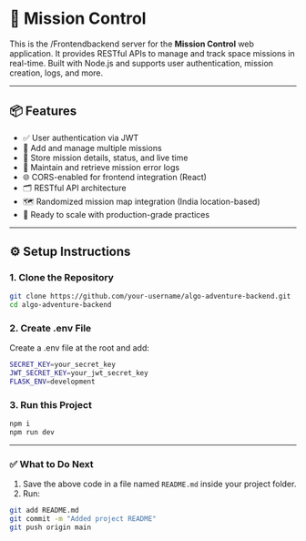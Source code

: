 # 🚀 Mission Control 

This is the /Frontendbackend server for the **Mission Control** web application. It provides RESTful APIs to manage and track space missions in real-time. Built with Node.js and supports user authentication, mission creation, logs, and more.

---

## 📦 Features

- ✅ User authentication via JWT
- 🚀 Add and manage multiple missions
- 🧠 Store mission details, status, and live time
- 📜 Maintain and retrieve mission error logs
- 🌐 CORS-enabled for frontend integration (React)
- 🗂 RESTful API architecture
- 🗺️ Randomized mission map integration (India location-based)
- 📡 Ready to scale with production-grade practices

---

## ⚙️ Setup Instructions

### 1. Clone the Repository
```bash
git clone https://github.com/your-username/algo-adventure-backend.git
cd algo-adventure-backend
```
### 2. Create .env File
Create a .env file at the root and add:
```bash
SECRET_KEY=your_secret_key
JWT_SECRET_KEY=your_jwt_secret_key
FLASK_ENV=development
```
### 3. Run this Project
```bash
npm i
npm run dev
```

---

### ✅ What to Do Next

1. Save the above code in a file named `README.md` inside your project folder.
2. Run:
```bash
git add README.md
git commit -m "Added project README"
git push origin main
```
